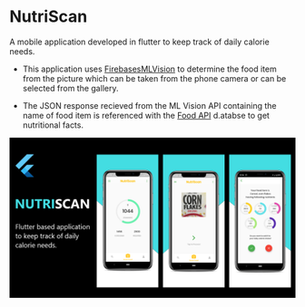 # NutriScan


A mobile application developed in flutter to keep track of daily calorie needs.

- This application uses [FirebasesMLVision](https://firebase.google.com/docs/ml-kit) to determine the food item from the picture which can be taken from the phone camera or can be selected from the gallery.

- The JSON response recieved from the ML Vision API containing the name of food item is referenced with the [Food API](https://api.nal.usda.gov/fdc) d.atabse to get nutritional facts.


![Nutriscan](https://github.com/praveenhonavar/NutriScan/blob/master/Screenshots/All.png)